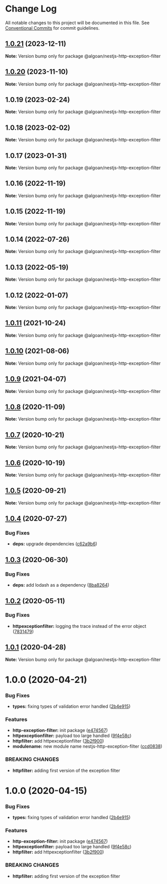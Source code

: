 # Change Log

All notable changes to this project will be documented in this file.
See [Conventional Commits](https://conventionalcommits.org) for commit guidelines.

## [1.0.21](https://github.com/algoan/nestjs-components/compare/@algoan/nestjs-http-exception-filter@1.0.20...@algoan/nestjs-http-exception-filter@1.0.21) (2023-12-11)

**Note:** Version bump only for package @algoan/nestjs-http-exception-filter





## [1.0.20](https://github.com/algoan/nestjs-components/compare/@algoan/nestjs-http-exception-filter@1.0.19...@algoan/nestjs-http-exception-filter@1.0.20) (2023-11-10)

**Note:** Version bump only for package @algoan/nestjs-http-exception-filter





## 1.0.19 (2023-02-24)

**Note:** Version bump only for package @algoan/nestjs-http-exception-filter





## 1.0.18 (2023-02-02)

**Note:** Version bump only for package @algoan/nestjs-http-exception-filter





## 1.0.17 (2023-01-31)

**Note:** Version bump only for package @algoan/nestjs-http-exception-filter





## 1.0.16 (2022-11-19)

**Note:** Version bump only for package @algoan/nestjs-http-exception-filter





## 1.0.15 (2022-11-19)

**Note:** Version bump only for package @algoan/nestjs-http-exception-filter





## 1.0.14 (2022-07-26)

**Note:** Version bump only for package @algoan/nestjs-http-exception-filter





## 1.0.13 (2022-05-19)

**Note:** Version bump only for package @algoan/nestjs-http-exception-filter





## 1.0.12 (2022-01-07)

**Note:** Version bump only for package @algoan/nestjs-http-exception-filter





## [1.0.11](https://github.com/algoan/nestjs-components/compare/@algoan/nestjs-http-exception-filter@1.0.10...@algoan/nestjs-http-exception-filter@1.0.11) (2021-10-24)

**Note:** Version bump only for package @algoan/nestjs-http-exception-filter





## [1.0.10](https://github.com/algoan/nestjs-components/compare/@algoan/nestjs-http-exception-filter@1.0.9...@algoan/nestjs-http-exception-filter@1.0.10) (2021-08-06)

**Note:** Version bump only for package @algoan/nestjs-http-exception-filter





## [1.0.9](https://github.com/algoan/nestjs-components/compare/@algoan/nestjs-http-exception-filter@1.0.8...@algoan/nestjs-http-exception-filter@1.0.9) (2021-04-07)

**Note:** Version bump only for package @algoan/nestjs-http-exception-filter





## [1.0.8](https://github.com/algoan/nestjs-components/compare/@algoan/nestjs-http-exception-filter@1.0.7...@algoan/nestjs-http-exception-filter@1.0.8) (2020-11-09)

**Note:** Version bump only for package @algoan/nestjs-http-exception-filter





## [1.0.7](https://github.com/algoan/nestjs-components/compare/@algoan/nestjs-http-exception-filter@1.0.6...@algoan/nestjs-http-exception-filter@1.0.7) (2020-10-21)

**Note:** Version bump only for package @algoan/nestjs-http-exception-filter





## [1.0.6](https://github.com/algoan/nestjs-components/compare/@algoan/nestjs-http-exception-filter@1.0.5...@algoan/nestjs-http-exception-filter@1.0.6) (2020-10-19)

**Note:** Version bump only for package @algoan/nestjs-http-exception-filter





## [1.0.5](https://github.com/algoan/nestjs-components/compare/@algoan/nestjs-http-exception-filter@1.0.4...@algoan/nestjs-http-exception-filter@1.0.5) (2020-09-21)

**Note:** Version bump only for package @algoan/nestjs-http-exception-filter





## [1.0.4](https://github.com/algoan/nestjs-components/compare/@algoan/nestjs-http-exception-filter@1.0.3...@algoan/nestjs-http-exception-filter@1.0.4) (2020-07-27)


### Bug Fixes

* **deps:** upgrade dependencies ([c62a9b6](https://github.com/algoan/nestjs-components/commit/c62a9b6f9cf84ffe1794c3f9cd60cd98cb68e044))





## [1.0.3](https://github.com/algoan/nestjs-components/compare/@algoan/nestjs-http-exception-filter@1.0.2...@algoan/nestjs-http-exception-filter@1.0.3) (2020-06-30)


### Bug Fixes

* **deps:** add lodash as a dependency ([8ba8264](https://github.com/algoan/nestjs-components/commit/8ba826467b8ff6ddaf36003ae1199c635dbdf724))





## [1.0.2](https://github.com/algoan/nestjs-components/compare/@algoan/nestjs-http-exception-filter@1.0.1...@algoan/nestjs-http-exception-filter@1.0.2) (2020-05-11)


### Bug Fixes

* **httpexceptionfilter:** logging the trace instead of the error object ([7831479](https://github.com/algoan/nestjs-components/commit/7831479c012c06bcb2fc53f2b1c4a72c97835d77))





## [1.0.1](https://github.com/algoan/nestjs-components/compare/@algoan/nestjs-http-exception-filter@1.0.0...@algoan/nestjs-http-exception-filter@1.0.1) (2020-04-28)

**Note:** Version bump only for package @algoan/nestjs-http-exception-filter





# 1.0.0 (2020-04-21)


### Bug Fixes

* **types:** fixing types of validation error handled ([2b4e915](https://github.com/algoan/nestjs-components/commit/2b4e91542c1e4d232af5864f80ed253730e2b5ad))


### Features

* **http-exception-filter:** init package ([e474567](https://github.com/algoan/nestjs-components/commit/e4745671c3450134ae83f2b9412551e1dc1a30d8))
* **httpexceptionfilter:** payload too large handled ([9f4e58c](https://github.com/algoan/nestjs-components/commit/9f4e58cce0422931936f3883de113607d0fe2869))
* **httpfilter:** add httpexceptionfilter ([3b2f900](https://github.com/algoan/nestjs-components/commit/3b2f900ee7e4674a5790013be161818bdf63d968))
* **modulename:** new module name nestjs-http-exception-filter ([ccd0838](https://github.com/algoan/nestjs-components/commit/ccd0838e112b6edcfeb7d21a9458915ef2633e14))


### BREAKING CHANGES

* **httpfilter:** adding first version of the exception filter





# 1.0.0 (2020-04-15)


### Bug Fixes

* **types:** fixing types of validation error handled ([2b4e915](https://github.com/algoan/nestjs-components/commit/2b4e91542c1e4d232af5864f80ed253730e2b5ad))


### Features

* **http-exception-filter:** init package ([e474567](https://github.com/algoan/nestjs-components/commit/e4745671c3450134ae83f2b9412551e1dc1a30d8))
* **httpexceptionfilter:** payload too large handled ([9f4e58c](https://github.com/algoan/nestjs-components/commit/9f4e58cce0422931936f3883de113607d0fe2869))
* **httpfilter:** add httpexceptionfilter ([3b2f900](https://github.com/algoan/nestjs-components/commit/3b2f900ee7e4674a5790013be161818bdf63d968))


### BREAKING CHANGES

* **httpfilter:** adding first version of the exception filter
